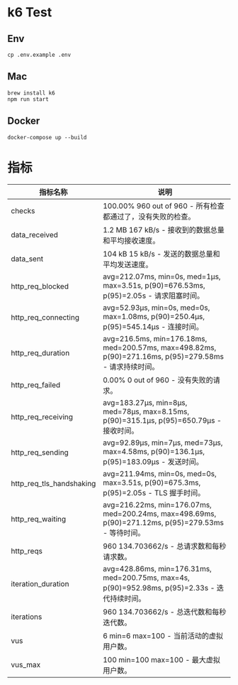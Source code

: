 # k6 Test

## Env
```
cp .env.example .env
```

## Mac
```
brew install k6
npm run start
```

## Docker
```
docker-compose up --build
```

# 指标

| 指标名称                  | 说明                                                                                   |
|---------------------------|----------------------------------------------------------------------------------------|
| checks                    | 100.00% 960 out of 960 - 所有检查都通过了，没有失败的检查。                             |
| data_received             | 1.2 MB  167 kB/s - 接收到的数据总量和平均接收速度。                                     |
| data_sent                 | 104 kB  15 kB/s - 发送的数据总量和平均发送速度。                                       |
| http_req_blocked          | avg=212.07ms, min=0s, med=1µs, max=3.51s, p(90)=676.53ms, p(95)=2.05s - 请求阻塞时间。 |
| http_req_connecting       | avg=52.93µs, min=0s, med=0s, max=1.08ms, p(90)=250.4µs, p(95)=545.14µs - 连接时间。    |
| http_req_duration         | avg=216.5ms, min=176.18ms, med=200.57ms, max=498.82ms, p(90)=271.16ms, p(95)=279.58ms - 请求持续时间。 |
| http_req_failed           | 0.00%   0 out of 960 - 没有失败的请求。                                                |
| http_req_receiving        | avg=183.27µs, min=8µs, med=78µs, max=8.15ms, p(90)=315.1µs, p(95)=650.79µs - 接收时间。|
| http_req_sending          | avg=92.89µs, min=7µs, med=73µs, max=4.58ms, p(90)=136.1µs, p(95)=183.09µs - 发送时间。|
| http_req_tls_handshaking  | avg=211.94ms, min=0s, med=0s, max=3.51s, p(90)=675.3ms, p(95)=2.05s - TLS 握手时间。  |
| http_req_waiting          | avg=216.22ms, min=176.07ms, med=200.24ms, max=498.69ms, p(90)=271.12ms, p(95)=279.53ms - 等待时间。 |
| http_reqs                 | 960     134.703662/s - 总请求数和每秒请求数。                                          |
| iteration_duration        | avg=428.86ms, min=176.31ms, med=200.75ms, max=4s, p(90)=952.98ms, p(95)=2.33s - 迭代持续时间。 |
| iterations                | 960     134.703662/s - 总迭代数和每秒迭代数。                                          |
| vus                       | 6       min=6          max=100 - 当前活动的虚拟用户数。                                |
| vus_max                   | 100     min=100        max=100 - 最大虚拟用户数。                                      |
